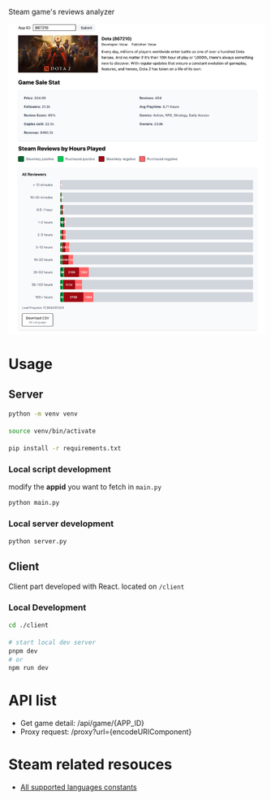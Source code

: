 Steam game's reviews analyzer

![Index page](./prototype/main-index.png)

# Usage

## Server

```bash
python -m venv venv

source venv/bin/activate

pip install -r requirements.txt
```

### Local script development

modify the **appid** you want to fetch in `main.py`

```bash
python main.py
```

### Local server development

```bash
python server.py
```

## Client

Client part developed with React. located on `/client`

### Local Development

```bash
cd ./client

# start local dev server
pnpm dev
# or
npm run dev
```

# API list

- Get game detail: /api/game/{APP_ID}
- Proxy request: /proxy?url={encodeURIComponent}

# Steam related resouces

- [All supported languages constants](https://partner.steamgames.com/doc/store/localization)
